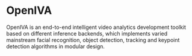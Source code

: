 # OpenIVA
OpenIVA is an end-to-end intelligent video analytics development toolkit based on different inference backends, which implements varied mainstream facial recognition, object detection, tracking and keypoint detection algorithms in modular design.
